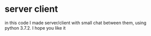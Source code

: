 # server client
in this code I made server/client with small chat between them, using python 3.7.2. 
I hope you like it 
